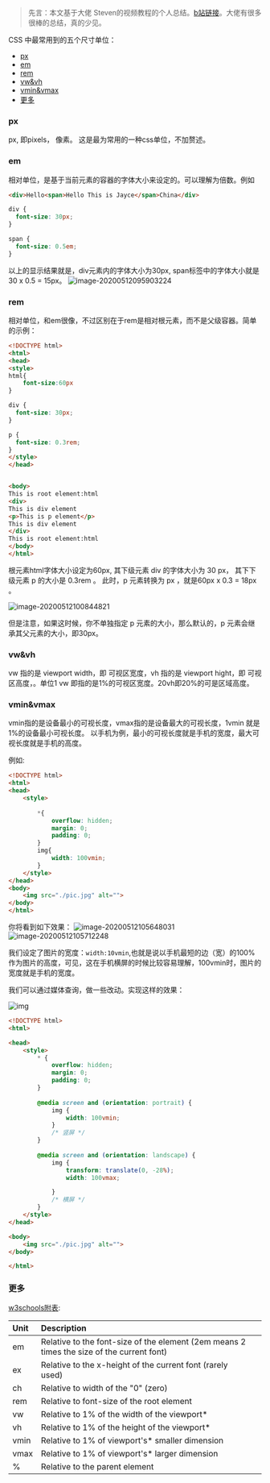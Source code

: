 > 先言：本文基于大佬 Steven的视频教程的个人总结。[b站链接](https://www.bilibili.com/video/BV1d441167e9)。大佬有很多很棒的总结，真的少见。

CSS 中最常用到的五个尺寸单位：

- [px](#px)
- [em](#em)
- [rem](#rem)
- [vw&vh](#vwvh)
- [vmin&vmax](#vminvmax)
- [更多](#更多)

### px

px, 即pixels， 像素。 这是最为常用的一种css单位，不加赘述。

### em

相对单位，是基于当前元素的容器的字体大小来设定的。可以理解为倍数。例如

```html
<div>Hello<span>Hello This is Jayce</span>China</div>
```

```CSS
div {
  font-size: 30px;
}

span {
  font-size: 0.5em;
}
```

以上的显示结果就是，div元素内的字体大小为30px, span标签中的字体大小就是30 x 0.5 = 15px。
![image-20200512095903224](Untitled.assets/image-20200512095903224.png)



### rem

相对单位，和em很像，不过区别在于rem是相对根元素，而不是父级容器。简单的示例：

```html
<!DOCTYPE html>
<html>
<head>
<style>
html{
	font-size:60px
}

div {
  font-size: 30px;
}

p {
  font-size: 0.3rem;
}
</style>
</head>


<body>
This is root element:html
<div>
This is div element
<p>This is p element</p>
This is div element
</div>
This is root element:html
</body>
</html>

```

根元素html字体大小设定为60px, 其下级元素 div 的字体大小为 30 px， 其下下级元素 p 的大小是 0.3rem 。
此时，p 元素转换为 px ，就是60px x  0.3 = 18px 。

![image-20200512100844821](Untitled.assets/image-20200512100844821.png)

但是注意，如果这时候，你不单独指定 p 元素的大小，那么默认的，p 元素会继承其父元素的大小，即30px。





### vw&vh

vw 指的是 viewport width，即 可视区宽度，vh 指的是 viewport hight，即 可视区高度，。单位1 vw 即指的是1%的可视区宽度。20vh即20%的可是区域高度。

### vmin&vmax



vmin指的是设备最小的可视长度，vmax指的是设备最大的可视长度，1vmin 就是1%的设备最小可视长度。 以手机为例，最小的可视长度就是手机的宽度，最大可视长度就是手机的高度。

例如:

```HTML
<!DOCTYPE html>
<html>
<head>
    <style>
        
        *{
            overflow: hidden;
            margin: 0;
            padding: 0;
        }
        img{
            width: 100vmin;
        }
    </style>
</head>
<body>
    <img src="./pic.jpg" alt="">
</body>
</html>
```

你将看到如下效果：
![image-20200512105648031](Untitled.assets/image-20200512105648031.png)![image-20200512105712248](Untitled.assets/image-20200512105712248.png)

我们设定了图片的宽度：`width:10vmin`,也就是说以手机最短的边（宽）的100%作为图片的高度，可见，这在手机横屏的时候比较容易理解，100vmin时，图片的宽度就是手机的宽度。

我们可以通过媒体查询，做一些改动。实现这样的效果：

![img](file:///F:/Users/Desktop/Video_2020-05-12_112145.gif)

```html
<!DOCTYPE html>
<html>

<head>
    <style>
        * {
            overflow: hidden;
            margin: 0;
            padding: 0;
        }
        
        @media screen and (orientation: portrait) {
            img {
                width: 100vmin;
            }
            /* 竖屏 */
        }
        
        @media screen and (orientation: landscape) {
            img {
                transform: translate(0, -28%);
                width: 100vmax;

            }
            /* 横屏 */
        }
    </style>
</head>

<body>
    <img src="./pic.jpg" alt="">
</body>

</html>
```



### 更多

[w3schools附表]():

| Unit | Description                                                  |      |
| :--- | :----------------------------------------------------------- | :--- |
| em   | Relative to the font-size of the element (2em means 2 times the size of the current font) |      |
| ex   | Relative to the x-height of the current font (rarely used)   |      |
| ch   | Relative to width of the "0" (zero)                          |      |
| rem  | Relative to font-size of the root element                    |      |
| vw   | Relative to 1% of the width of the viewport*                 |      |
| vh   | Relative to 1% of the height of the viewport*                |      |
| vmin | Relative to 1% of viewport's* smaller dimension              |      |
| vmax | Relative to 1% of viewport's* larger dimension               |      |
| %    | Relative to the parent element                               |      |